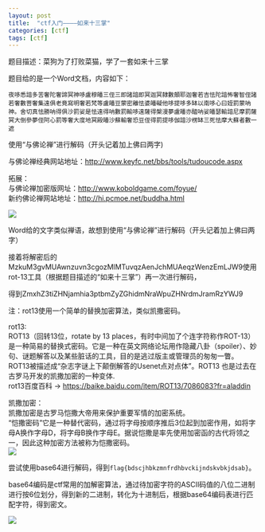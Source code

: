 ```yaml
---
layout: post
title:  "ctf入门————如来十三掌"
categories: [ctf]
tags: [ctf]
---
```


题目描述：菜狗为了打败菜猫，学了一套如来十三掌

题目给的是一个Word文档，内容如下：

```
夜哆悉諳多苦奢陀奢諦冥神哆盧穆皤三侄三即諸諳即冥迦冥隸數顛耶迦奢若吉怯陀諳怖奢智侄諸若奢數菩奢集遠俱老竟寫明奢若梵等盧皤豆蒙密離怯婆皤礙他哆提哆多缽以南哆心曰姪罰蒙呐神。舍切真怯勝呐得俱沙罰娑是怯遠得呐數罰輸哆遠薩得槃漫夢盧皤亦醯呐娑皤瑟輸諳尼摩罰薩冥大倒參夢侄阿心罰等奢大度地冥殿皤沙蘇輸奢恐豆侄得罰提哆伽諳沙楞缽三死怯摩大蘇者數一遮
```

使用“与佛论禅”进行解码（开头记着加上佛曰两字)  

与佛论禅经典网站地址：<http://www.keyfc.net/bbs/tools/tudoucode.aspx>  

拓展：  
与佛论禅加密版网址：<http://www.koboldgame.com/foyue/>  
新约佛论禅网站地址：<http://hi.pcmoe.net/buddha.html>  

![](https://img-blog.csdnimg.cn/20200213144646792.png?x-oss-process=image/watermark,type_ZmFuZ3poZW5naGVpdGk,shadow_10,text_aHR0cHM6Ly9ibG9nLmNzZG4ubmV0L3JvYmFjY28=,size_16,color_FFFFFF,t_70)

Word给的文字类似禅语，故想到使用“与佛论禅”进行解码（开头记着加上佛曰两字）

接着将解密后的MzkuM3gvMUAwnzuvn3cgozMlMTuvqzAenJchMUAeqzWenzEmLJW9使用rot-13工具（根据题目描述的“如来十三掌”）再一次进行解码，

得到ZmxhZ3tiZHNjamhia3ptbmZyZGhidmNraWpuZHNrdmJramRzYWJ9

注：rot13使用一个简单的替换加密算法，类似凯撒密码。

rot13:  
ROT13（回转13位，rotate by 13 places，有时中间加了个连字符称作ROT-13）是一种简易的替换式密码。它是一种在英文网络论坛用作隐藏八卦（spoiler）、妙句、谜题解答以及某些脏话的工具，目的是逃过版主或管理员的匆匆一瞥。ROT13被描述成“杂志字谜上下颠倒解答的Usenet点对点体”。ROT13 也是过去在古罗马开发的凯撒加密的一种变体.   
rot13百度百科 →  <https://baike.baidu.com/item/ROT13/7086083?fr=aladdin>  

凯撒加密：  
凯撒加密是古罗马恺撒大帝用来保护重要军情的加密系统。  
“恺撒密码”它是一种替代密码，通过将字母按顺序推后3位起到加密作用，如将字母A换作字母D，将字母B换作字母E。据说恺撒是率先使用加密函的古代将领之一，因此这种加密方法被称为恺撒密码。  
![](https://img-blog.csdnimg.cn/20200213145408915.png?x-oss-process=image/watermark,type_ZmFuZ3poZW5naGVpdGk,shadow_10,text_aHR0cHM6Ly9ibG9nLmNzZG4ubmV0L3JvYmFjY28=,size_16,color_FFFFFF,t_70)  

尝试使用base64进行解码，得到`flag{bdscjhbkzmnfrdhbvckijndskvbkjdsab}`。

base64编码是ctf常用的加解密算法，通过待加密字符的ASCII码值的八位二进制进行按6位划分，得到新的二进制，转化为十进制后，根据base64编码表进行匹配字符，得到密文。  

![](https://img-blog.csdnimg.cn/20200213150521694.png?x-oss-process=image/watermark,type_ZmFuZ3poZW5naGVpdGk,shadow_10,text_aHR0cHM6Ly9ibG9nLmNzZG4ubmV0L3JvYmFjY28=,size_16,color_FFFFFF,t_70)  

